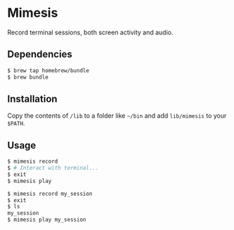 # Mimesis
Record terminal sessions, both screen activity and audio.

## Dependencies

```sh
$ brew tap homebrew/bundle
$ brew bundle
```

## Installation

Copy the contents of `/lib` to a folder like `~/bin` and add `lib/mimesis`
to your `$PATH`.

## Usage

```sh
$ mimesis record
$ # Interact with terminal...
$ exit
$ mimesis play
```
```sh
$ mimesis record my_session
$ exit
$ ls
my_session
$ mimesis play my_session
```

